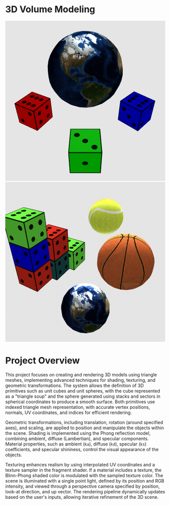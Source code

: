 # 3D Volume Modeling


![output](./output.png)
![bonus](./bonus.png)

# Project Overview

This project focuses on creating and rendering 3D models using triangle meshes, implementing advanced techniques for shading, texturing, and geometric transformations. The system allows the definition of 3D primitives such as unit cubes and unit spheres, with the cube represented as a "triangle soup" and the sphere generated using stacks and sectors in spherical coordinates to produce a smooth surface. Both primitives use indexed triangle mesh representation, with accurate vertex positions, normals, UV coordinates, and indices for efficient rendering.

Geometric transformations, including translation, rotation (around specified axes), and scaling, are applied to position and manipulate the objects within the scene. Shading is implemented using the Phong reflection model, combining ambient, diffuse (Lambertian), and specular components. Material properties, such as ambient (`ka`), diffuse (`kd`), specular (`ks`) coefficients, and specular shininess, control the visual appearance of the objects. 

Texturing enhances realism by using interpolated UV coordinates and a texture sampler in the fragment shader. If a material includes a texture, the Blinn-Phong shaded color is modulated with the sampled texture color. The scene is illuminated with a single point light, defined by its position and RGB intensity, and viewed through a perspective camera specified by position, look-at direction, and up vector. The rendering pipeline dynamically updates based on the user's inputs, allowing iterative refinement of the 3D scene.